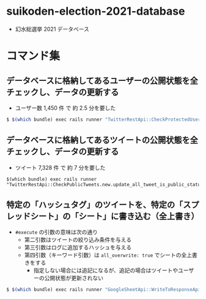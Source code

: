 # suikoden-election-2021-database

- 幻水総選挙 2021 データベース

# コマンド集

## データベースに格納してあるユーザーの公開状態を全チェックし、データの更新する

- ユーザー数 1,450 件 で 約 2.5 分を要した

```bash
$ $(which bundle) exec rails runner "TwitterRestApi::CheckProtectedUsers.new.update_all_user_is_protected_statuses"
```

## データベースに格納してあるツイートの公開状態を全チェックし、データの更新する

- ツイート 7,328 件 で 約 7 分を要した

```
$(which bundle) exec rails runner "TwitterRestApi::CheckPublicTweets.new.update_all_tweet_is_public_statuses"
```

## 特定の「ハッシュタグ」のツイートを、特定の「スプレッドシート」の「シート」に書き込む（全上書き）

- `#execute` の引数の意味は次の通り
  - 第二引数はツイートの絞り込み条件を与える
  - 第三引数はログに追加するハッシュを与える
  - 第四引数（キーワード引数）は `all_overwrite: true` でシートの全上書きをする
    - 指定しない場合には追記になるが、追記の場合はツイートやユーザーの公開状態が更新されない

```bash
$ $(which bundle) exec rails runner "GoogleSheetApi::WriteToResponseApiSheetByHashtag.new(spreadsheet_id: 'スプレッドシートのID', sheet_name: 'シート名').execute('対象のハッシュタグ（# は不要）', { remove_rt: true, not_by_gensosenkyo: true, end_at: Time.zone.parse('2021-06-11 01:00:00') }, {}, all_overwrite: true);"
```
